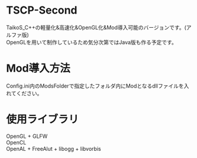 # TSCP-Second
TaikoS_C++の軽量化&高速化&OpenGL化&Mod導入可能のバージョンです。(アルファ版)  
OpenGLを用いて制作しているため気分次第ではJava版も作る予定です。  
# Mod導入方法
Config.ini内のModsFolderで指定したフォルダ内にModとなるdllファイルを入れてください。  
# 使用ライブラリ
OpenGL + GLFW  
OpenCL  
OpenAL + FreeAlut + libogg + libvorbis  
